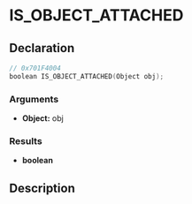 # IS_OBJECT_ATTACHED

## Declaration
```cpp
// 0x701F4004
boolean IS_OBJECT_ATTACHED(Object obj);
```

### Arguments
- **Object:** obj

### Results
- **boolean**

## Description
